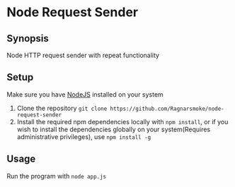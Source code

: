 # Node Request Sender

## Synopsis<a name="synopsis"></a>
Node HTTP request sender with repeat functionality

## Setup<a name="setup"></a>
Make sure you have [NodeJS](https://nodejs.org/) installed on your system
1. Clone the repository `git clone https://github.com/Ragnarsmoke/node-request-sender`
2. Install the required npm dependencies locally with `npm install`,
or if you wish to install the dependencies globally on your system(Requires administrative privileges),
use `npm install -g`

## Usage<a name="usage"></a>
Run the program with `node app.js`
